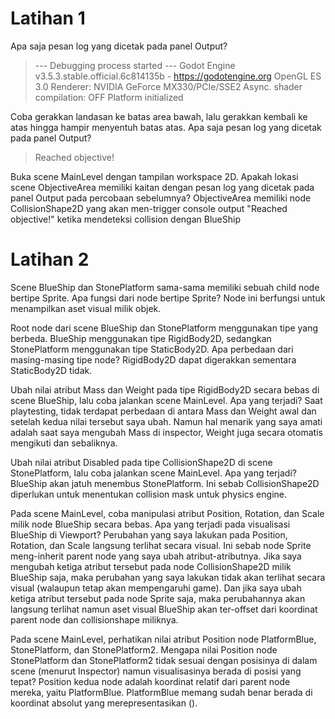 # Latihan 1

Apa saja pesan log yang dicetak pada panel Output?

> --- Debugging process started ---
Godot Engine v3.5.3.stable.official.6c814135b - https://godotengine.org
OpenGL ES 3.0 Renderer: NVIDIA GeForce MX330/PCIe/SSE2
Async. shader compilation: OFF
Platform initialized

Coba gerakkan landasan ke batas area bawah, lalu gerakkan kembali ke atas hingga hampir menyentuh batas atas. Apa saja pesan log yang dicetak pada panel Output?
> Reached objective!

Buka scene MainLevel dengan tampilan workspace 2D. Apakah lokasi scene ObjectiveArea memiliki kaitan dengan pesan log yang dicetak pada panel Output pada percobaan sebelumnya?
ObjectiveArea memiliki node CollisionShape2D yang akan men-trigger console output "Reached objective!" ketika mendeteksi collision dengan BlueShip

# Latihan 2

Scene BlueShip dan StonePlatform sama-sama memiliki sebuah child node bertipe Sprite. Apa fungsi dari node bertipe Sprite?
Node ini berfungsi untuk menampilkan aset visual milik objek.

Root node dari scene BlueShip dan StonePlatform menggunakan tipe yang berbeda. BlueShip menggunakan tipe RigidBody2D, sedangkan StonePlatform menggunakan tipe StaticBody2D. Apa perbedaan dari masing-masing tipe node?
RigidBody2D dapat digerakkan sementara StaticBody2D tidak.

Ubah nilai atribut Mass dan Weight pada tipe RigidBody2D secara bebas di scene BlueShip, lalu coba jalankan scene MainLevel. Apa yang terjadi?
Saat playtesting, tidak terdapat perbedaan di antara Mass dan Weight awal dan setelah kedua nilai tersebut saya ubah. Namun hal menarik yang saya amati adalah saat saya mengubah Mass di inspector, Weight juga secara otomatis mengikuti dan sebaliknya.

Ubah nilai atribut Disabled pada tipe CollisionShape2D di scene StonePlatform, lalu coba jalankan scene MainLevel. Apa yang terjadi?
BlueShip akan jatuh menembus StonePlatform. Ini sebab CollisionShape2D diperlukan untuk menentukan collision mask untuk physics engine.

Pada scene MainLevel, coba manipulasi atribut Position, Rotation, dan Scale milik node BlueShip secara bebas. Apa yang terjadi pada visualisasi BlueShip di Viewport?
Perubahan yang saya lakukan pada Position, Rotation, dan Scale langsung terlihat secara visual. Ini sebab node Sprite meng-inherit parent node yang saya ubah atribut-atributnya. Jika saya mengubah ketiga atribut tersebut pada node CollisionShape2D milik BlueShip saja, maka perubahan yang saya lakukan tidak akan terlihat secara visual (walaupun tetap akan mempengaruhi game). Dan jika saya ubah ketiga atribut tersebut pada node Sprite saja, maka perubahannya akan langsung terlihat namun aset visual BlueShip akan ter-offset dari koordinat parent node dan collisionshape miliknya.

Pada scene MainLevel, perhatikan nilai atribut Position node PlatformBlue, StonePlatform, dan StonePlatform2. Mengapa nilai Position node StonePlatform dan StonePlatform2 tidak sesuai dengan posisinya di dalam scene (menurut Inspector) namun visualisasinya berada di posisi yang tepat?
Position kedua node adalah koordinat relatif dari parent node mereka, yaitu PlatformBlue. PlatformBlue memang sudah benar berada di koordinat absolut yang merepresentasikan (). 
